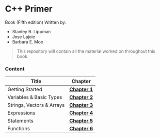 # C++ Primer
Book (Fifth edition) Written by:
- Stanley B. Lippman
- Jose Lajoie
- Barbara E. Moo

> This repository will contain all the material worked on throughout this book.
### Content
| Title | Chapter |
| ------------- | ------------- |
| Getting Started | **[Chapter 1](https://github.com/Dfredude/cpp-primer/tree/main/chapter-01)** |
| Variables & Basic Types  | **[Chapter 2](https://github.com/Dfredude/cpp-primer/tree/main/chapter-02)** |
| Strings, Vectors & Arrays | **[Chapter 3](https://github.com/Dfredude/cpp-primer/tree/main/chapter-03)** |
| Expressions | **[Chapter 4](https://github.com/Dfredude/cpp-primer/tree/main/chapter-04)** |
| Statements | **[Chapter 5](https://github.com/Dfredude/cpp-primer/tree/main/chapter-05)** |
| Functions | **[Chapter 6](https://github.com/Dfredude/cpp-primer/tree/main/chapter-06)** |
